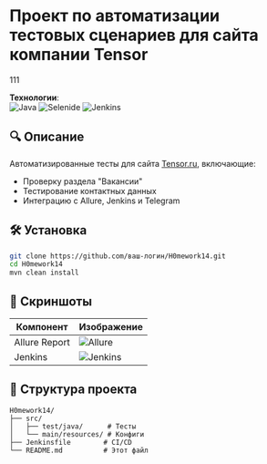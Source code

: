 # Проект по автоматизации тестовых сценариев для сайта компании Tensor
111

**Технологии**:  
![Java](https://img.shields.io/badge/Java-11-red?logo=openjdk)
![Selenide](https://img.shields.io/badge/Selenide-6.12.2-blue?logo=selenium)
![Jenkins](https://img.shields.io/badge/Jenkins-D24939?logo=jenkins)

## 🔍 Описание
Автоматизированные тесты для сайта [Tensor.ru](https://tensor.ru), включающие:
- Проверку раздела "Вакансии"
- Тестирование контактных данных
- Интеграцию с Allure, Jenkins и Telegram

## 🛠 Установка
```bash
git clone https://github.com/ваш-логин/H0mework14.git
cd H0mework14
mvn clean install
```

## 📸 Скриншоты
| Компонент       | Изображение                  |
|----------------|-----------------------------|
| Allure Report  | ![Allure](screenshots/allure.png) |
| Jenkins        | ![Jenkins](screenshots/jenkins.png) |

## 📂 Структура проекта
```
H0mework14/
├── src/
│   ├── test/java/      # Тесты
│   └── main/resources/ # Конфиги
├── Jenkinsfile        # CI/CD
└── README.md          # Этот файл
```
